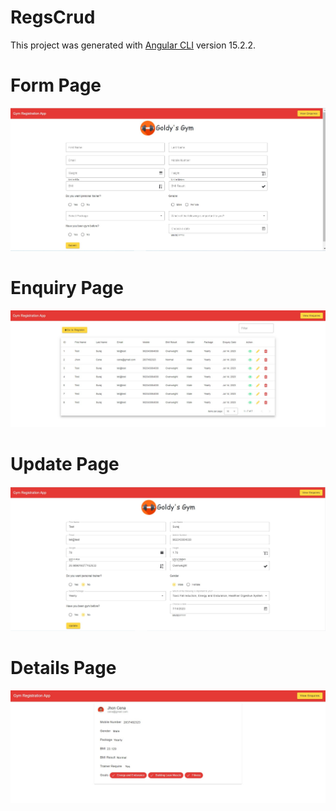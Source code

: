 # RegsCrud

This project was generated with [Angular CLI](https://github.com/angular/angular-cli) version 15.2.2.
# Form Page
![Alt text](./src/assets/Form%20page.jpg?raw=true "Title")
# Enquiry Page
![Alt text](./src/assets/enquiries%20page.jpg?raw=true "Title")
# Update Page
![Alt text](./src/assets/update%20page.jpg?raw=true "Title")
# Details Page
![Alt text](./src/assets/details%20page.jpg?raw=true "Title")
